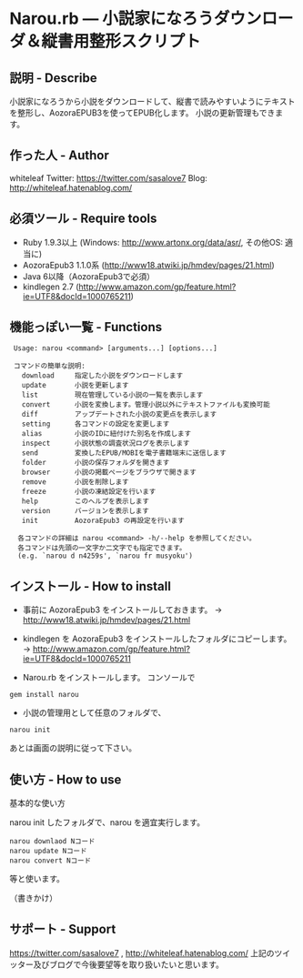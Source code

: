 Narou.rb ― 小説家になろうダウンローダ＆縦書用整形スクリプト
============

説明 - Describe
--------------

小説家になろうから小説をダウンロードして、縦書で読みやすいようにテキストを整形し、AozoraEPUB3を使ってEPUB化します。
小説の更新管理もできます。

作った人 - Author
-----------------
whiteleaf
Twitter: https://twitter.com/sasalove7
Blog: http://whiteleaf.hatenablog.com/

必須ツール - Require tools
--------------------------
* Ruby 1.9.3以上 (Windows: http://www.artonx.org/data/asr/, その他OS: 適当に)
* AozoraEpub3 1.1.0系 (http://www18.atwiki.jp/hmdev/pages/21.html)
* Java 6以降（AozoraEpub3で必須）
* kindlegen 2.7 (http://www.amazon.com/gp/feature.html?ie=UTF8&docId=1000765211)

機能っぽい一覧 - Functions
--------------------------
```
 Usage: narou <command> [arguments...] [options...]

 コマンドの簡単な説明:
   download     指定した小説をダウンロードします
   update       小説を更新します
   list         現在管理している小説の一覧を表示します
   convert      小説を変換します。管理小説以外にテキストファイルも変換可能
   diff         アップデートされた小説の変更点を表示します
   setting      各コマンドの設定を変更します
   alias        小説のIDに紐付けた別名を作成します
   inspect      小説状態の調査状況ログを表示します
   send         変換したEPUB/MOBIを電子書籍端末に送信します
   folder       小説の保存フォルダを開きます
   browser      小説の掲載ページをブラウザで開きます
   remove       小説を削除します
   freeze       小説の凍結設定を行います
   help         このヘルプを表示します
   version      バージョンを表示します
   init         AozoraEpub3 の再設定を行います

  各コマンドの詳細は narou <command> -h/--help を参照してください。
  各コマンドは先頭の一文字か二文字でも指定できます。
  (e.g. `narou d n4259s', `narou fr musyoku')
```

インストール - How to install
-----------------------------
* 事前に AozoraEpub3 をインストールしておきます。
  → http://www18.atwiki.jp/hmdev/pages/21.html

* kindlegen を AozoraEpub3 をインストールしたフォルダにコピーします。
  → http://www.amazon.com/gp/feature.html?ie=UTF8&docId=1000765211

* Narou.rb をインストールします。
  コンソールで
```
gem install narou
```

* 小説の管理用として任意のフォルダで、
```
narou init
```
  あとは画面の説明に従って下さい。

使い方 - How to use
-------------------
基本的な使い方

narou init したフォルダで、narou <command> を適宜実行します。
```
narou downlaod Nコード
narou update Nコード
narou convert Nコード
```
等と使います。

（書きかけ）

サポート - Support
------------------
https://twitter.com/sasalove7 , http://whiteleaf.hatenablog.com/
上記のツイッター及びブログで今後要望等を取り扱いたいと思います。
